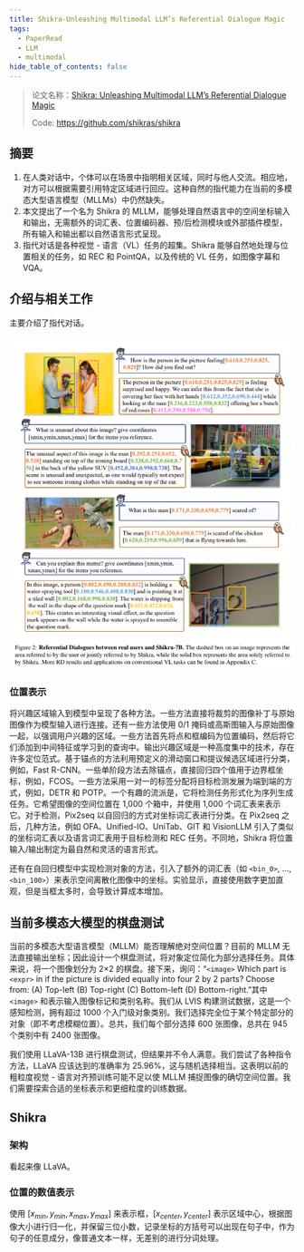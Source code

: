 ```yaml
---
title: Shikra-Unleashing Multimodal LLM’s Referential Dialogue Magic
tags:
  - PaperRead
  - LLM
  - multimodal
hide_table_of_contents: false
---
```


>论文名称：[Shikra: Unleashing Multimodal LLM’s Referential Dialogue Magic](https://arxiv.org/pdf/2304.15195)
>
>Code: https://github.com/shikras/shikra

## 摘要

1. 在人类对话中，个体可以在场景中指明相关区域，同时与他人交流。相应地，对方可以根据需要引用特定区域进行回应。这种自然的指代能力在当前的多模态大型语言模型（MLLMs）中仍然缺失。
2. 本文提出了一个名为 Shikra 的 MLLM，能够处理自然语言中的空间坐标输入和输出，无需额外的词汇表、位置编码器、预/后检测模块或外部插件模型，所有输入和输出都以自然语言形式呈现。
3. 指代对话是各种视觉 - 语言（VL）任务的超集。Shikra 能够自然地处理与位置相关的任务，如 REC 和 PointQA，以及传统的 VL 任务，如图像字幕和 VQA。

## 介绍与相关工作

主要介绍了指代对话。

![](./images/240622_14h42m12s_screenshot.png)

### 位置表示

将兴趣区域输入到模型中呈现了各种方法。一些方法直接将裁剪的图像补丁与原始图像作为模型输入进行连接。还有一些方法使用 0/1 掩码或高斯图输入与原始图像一起，以强调用户兴趣的区域。一些方法首先将点和框编码为位置编码，然后将它们添加到中间特征或学习到的查询中。输出兴趣区域是一种高度集中的技术，存在许多定位范式。基于锚点的方法利用预定义的滑动窗口和提议候选区域进行分类，例如，Fast R-CNN。一些单阶段方法去除锚点，直接回归四个值用于边界框坐标，例如，FCOS。一些方法采用一对一的标签分配将目标检测发展为端到端的方式，例如，DETR 和 POTP。一个有趣的流派是，它将检测任务形式化为序列生成任务。它希望图像的空间位置在 1,000 个箱中，并使用 1,000 个词汇表来表示它。对于检测，Pix2seq 以自回归的方式对坐标词汇表进行分类。在 Pix2seq 之后，几种方法，例如 OFA、Unified-IO、UniTab、GIT 和 VisionLLM 引入了类似的坐标词汇表以及语言词汇表用于目标检测和 REC 任务。不同地，Shikra 将位置输入/输出制定为最自然和灵活的语言形式。

还有在自回归模型中实现检测对象的方法，引入了额外的词汇表（如 `<bin_0>`, …, `<bin_100>`）来表示空间离散化图像中的坐标。实验显示，直接使用数字更加直观，但是当框太多时，会导致计算成本增加。

## 当前多模态大模型的棋盘测试

当前的多模态大型语言模型（MLLM）能否理解绝对空间位置？目前的 MLLM 无法直接输出坐标；因此设计一个棋盘测试，将对象定位简化为部分选择任务。具体来说，将一个图像划分为 2×2 的棋盘。接下来，询问：“`<image>` Which part is `<expr>` in if the picture is divided equally into four 2 by 2 parts? Choose from: (A) Top-left (B) Top-right (C) Bottom-left (D) Bottom-right.”其中 `<image>` 和表示输入图像标记和类别名称。我们从 LVIS 构建测试数据，这是一个感知检测，拥有超过 1000 个入门级对象类别。我们选择完全位于某个特定部分的对象（即不考虑模糊位置）。总共，我们每个部分选择 600 张图像，总共在 945 个类别中有 2400 张图像。

我们使用 LLaVA-13B 进行棋盘测试，但结果并不令人满意。我们尝试了各种指令方法，LLaVA 应该达到的准确率为 25.96%，这与随机选择相当。这表明以前的粗粒度视觉 - 语言对齐预训练可能不足以使 MLLM 捕捉图像的确切空间位置。我们需要探索合适的坐标表示和更细粒度的训练数据。

## Shikra

### 架构

看起来像 LLaVA。

### 位置的数值表示

使用 $[x_{min},y_{min},x_{max},y_{max}]$ 来表示框，$[x_{center},y_{center}]$ 表示区域中心，根据图像大小进行归一化，并保留三位小数，记录坐标的方括号可以出现在句子中，作为句子的任意成分，像普通文本一样，无差别的进行分词处理。
